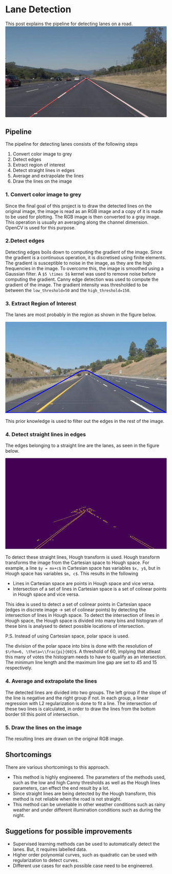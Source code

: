 # Lane Detection
This post explains the pipeline for detecting lanes on a road.
![result](test_images_output/solidWhiteRight.jpg)
## Pipeline
The pipeline for detecting lanes consists of the following steps
1. Convert color image to grey
2. Detect edges
3. Extract region of interest
3. Detect straight lines in edges
4. Average and extrapolate the lines
5. Draw the lines on the image

### 1. Convert color image to grey
Since the final goal of this project is to draw the detected lines on the original image, the image is read as an RGB image and a copy of it is made to be used for plotting. 
The RGB image is then converted to a gray image. This operation is usually an averaging along the channel dimension. OpenCV is used for this purpose.

### 2.Detect edges
Detecting edges boils down to computing the gradient of the image. Since the gradient is a continuous operation, it is discretised using finite elements.
The gradient is susceptible to noise in the image, as they are the high frequencies in the image. To overcome this, the image is smoothed using a Gaussian filter. A `$5 \times 5$` kernel was used to remove noise before computing the gradient.
Canny edge detection was used to compute the gradient of the image. The gradient intensity was thresholded to be between the `low_threshold=50` and the `high_threshold=150`.

### 3. Extract Region of Interest
The lanes are most probably in the region as shown in the figure below.

![roi](examples/roi.png)

This prior knowledge is used to filter out the edges in the rest of the image.

### 4. Detect straight lines in edges
The edges belonging to a straight line are the lanes, as seen in the figure below.

![roi_edges](examples/roi_edges.png)

To detect these straight lines, Hough transform is used. Hough transform transforms the image from the Cartesian space to Hough space. For example, a line `$y = mx+c$` in Cartesian space has variables `$x, y$`, but in Hough space has variables `$m, c$`. This results in the following
- Lines in Cartesian space are points in Hough space and vice versa.
- Intersection of a set of lines in Cartesian space is a set of colinear points in Hough space and vice versa.

This idea is used to detect a set of colinear points in Cartesian space (edges in discrete image -> set of colinear points) by detecting the intersection of lines in Hough space.
To detect the intersection of lines in Hough space, the Hough space is divided into many bins and histogram of these bins is analysed to detect possible locations of intersection.

P.S. Instead of using Cartesian space, polar space is used.

The division of the polar space into bins is done with the resolution of `$\rho=6, \theta=\\frac{pi}{60}$`. A threshold of 60, implying that atleast this many of votes the histogram needs to have to qualify as an intersection. The minimum line length and the maximum line gap are set to 45 and 15 respectively.

### 4. Average and extrapolate the lines
The detected lines are divided into two groups. The left group if the slope of the line is negative and the right group if not. In each group, a linear regression with L2 regularization is done to fit a line. The intersection of these two lines is calculated, in order to draw the lines from the bottom border till this point of intersection.

### 5. Draw the lines on the image
The resulting lines are drawn on the original RGB image. 


## Shortcomings
There are various shortcomings to this approach.
- This method is highly engineered. The parameters of the methods used, such as the low and high Canny thresholds as well as the Hough lines parameters, can effect the end result by a lot.
- Since straight lines are being detected by the Hough transform, this method is not reliable when the road is not straight.
- This method can be unreliable in other weather conditions such as rainy weather and under different illumination conditions such as during the night.

## Suggetions for possible improvements
- Supervised learning methods can be used to automatically detect the lanes. But, it requires labelled data.
- Higher order polynomial curves, such as quadratic can be used with regularization to detect curves.
- Different use cases for each possible case need to be engineered.